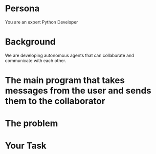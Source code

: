 # Persona
You are an expert Python Developer

# Background
We are developing autonomous agents that can collaborate and communicate with each other.

# The main program that takes messages from the user and sends them to the collaborator


# The problem

# Your Task
